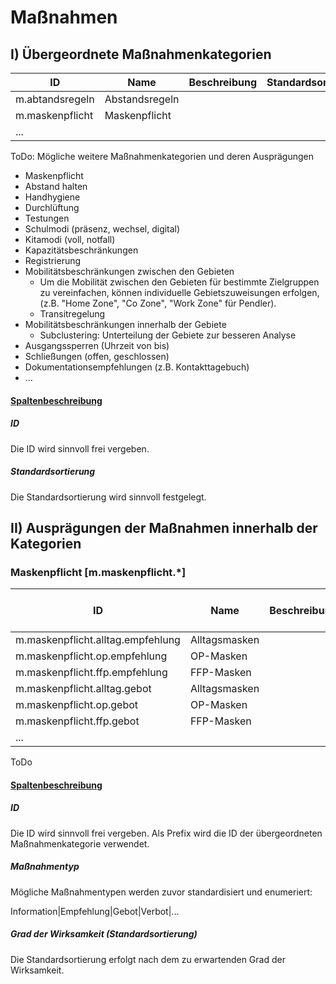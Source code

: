 
# Maßnahmen

## I) Übergeordnete Maßnahmenkategorien

|ID|Name|Beschreibung|Standardsortierung|
|---|---|---|---:|
m.abtandsregeln | Abstandsregeln | | 10000
m.maskenpflicht | Maskenpflicht | | 20000
... |


ToDo: Mögliche weitere Maßnahmenkategorien und deren Ausprägungen

- Maskenpflicht
- Abstand halten
- Handhygiene
- Durchlüftung
- Testungen
- Schulmodi (präsenz, wechsel, digital)
- Kitamodi (voll, notfall)
- Kapazitätsbeschränkungen
- Registrierung  
- Mobilitätsbeschränkungen zwischen den Gebieten
  - Um die Mobilität zwischen den Gebieten für bestimmte Zielgruppen zu vereinfachen, können individuelle Gebietszuweisungen erfolgen, (z.B. "Home Zone", "Co Zone", "Work Zone" für Pendler).
  - Transitregelung
- Mobilitätsbeschränkungen innerhalb der Gebiete
  - Subclustering: Unterteilung der Gebiete zur besseren Analyse
- Ausgangssperren (Uhrzeit von bis)
- Schließungen (offen, geschlossen)
- Dokumentationsempfehlungen (z.B. Kontakttagebuch)
- ...

#### <ins>Spaltenbeschreibung</ins>

##### ID

Die ID wird sinnvoll frei vergeben.


##### Standardsortierung

Die Standardsortierung wird sinnvoll festgelegt.



## II) Ausprägungen der Maßnahmen innerhalb der Kategorien

### Maskenpflicht [m.maskenpflicht.*]
|ID|Name|Beschreibung|Maßnahmentyp|Grad der Wirksamkeit (Standardsortierung)
|---|---|---|---|---:|
m.maskenpflicht.alltag.empfehlung | Alltagsmasken | | Empfehlung | 21001
m.maskenpflicht.op.empfehlung | OP-Masken | | Empfehlung | 21002
m.maskenpflicht.ffp.empfehlung | FFP-Masken | | Empfehlung | 21003
m.maskenpflicht.alltag.gebot | Alltagsmasken | | Gebot | 22001
m.maskenpflicht.op.gebot | OP-Masken | | Gebot | 22002
m.maskenpflicht.ffp.gebot | FFP-Masken | | Gebot | 22003
... | ||

ToDo

#### <ins>Spaltenbeschreibung</ins>

##### ID

Die ID wird sinnvoll frei vergeben.
Als Prefix wird die ID der übergeordneten Maßnahmenkategorie verwendet.


##### Maßnahmentyp

Mögliche Maßnahmentypen werden zuvor standardisiert und enumeriert:

Information|Empfehlung|Gebot|Verbot|...

##### Grad der Wirksamkeit (Standardsortierung)

Die Standardsortierung erfolgt nach dem zu erwartenden Grad der Wirksamkeit. 
